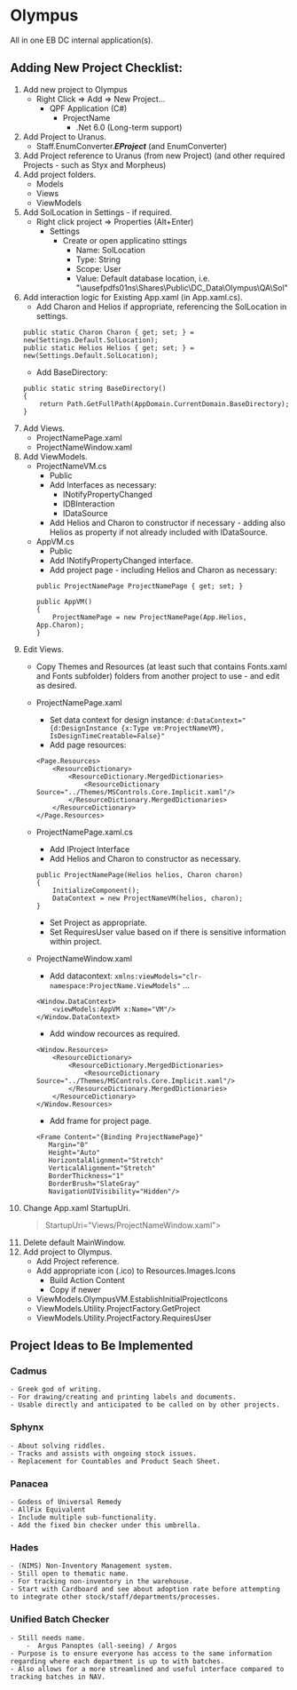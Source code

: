 # Olympus
All in one EB DC internal application(s).

## Adding New Project Checklist:
1. Add new project to Olympus
    - Right Click => Add => New Project...
        - QPF Application (C#)
            - ProjectName
                - .Net 6.0 (Long-term support)
1. Add Project to Uranus.
    - Staff.EnumConverter.***EProject*** (and EnumConverter)
1. Add Project reference to Uranus (from new Project) (and other required Projects - such as Styx and Morpheus)
1. Add project folders.
    - Models
    - Views
    - ViewModels
1. Add SolLocation in Settings - if required.
    - Right click project => Properties (Alt+Enter)
        - Settings
            - Create or open applicatino sttings
                - Name: SolLocation
                - Type: String
                - Scope: User
                - Value: Default database location, i.e. "\\ausefpdfs01ns\Shares\Public\DC_Data\Olympus\QA\Sol"
1. Add interaction logic for Existing App.xaml (in App.xaml.cs).
    - Add Charon and Helios if appropriate, referencing the SolLocation in settings.
    ```    
    public static Charon Charon { get; set; } = new(Settings.Default.SolLocation);
    public static Helios Helios { get; set; } = new(Settings.Default.SolLocation);
    ```
    - Add BaseDirectory:
    ```
    public static string BaseDirectory()
    {
        return Path.GetFullPath(AppDomain.CurrentDomain.BaseDirectory);
    }
    ```
1. Add Views.
    - ProjectNamePage.xaml
    - ProjectNameWindow.xaml
1. Add ViewModels.
    - ProjectNameVM.cs
        - Public
        - Add Interfaces as necessary:
            - INotifyPropertyChanged
            - IDBInteraction
            - IDataSource
        - Add Helios and Charon to constructor if necessary - adding also Helios as property if not already included with IDataSource.
    - AppVM.cs
        - Public
        - Add INotifyPropertyChanged interface.
        - Add project page - including Helios and Charon as necessary:
        ```
        public ProjectNamePage ProjectNamePage { get; set; }

        public AppVM()
        {
            ProjectNamePage = new ProjectNamePage(App.Helios, App.Charon); 
        }
        ```
1. Edit Views.
    - Copy Themes and Resources (at least such that contains Fonts.xaml and Fonts subfolder) folders from another project to use - and edit as desired.
    - ProjectNamePage.xaml
        - Set data context for design instance:
        `d:DataContext="{d:DesignInstance {x:Type vm:ProjectNameVM}, IsDesignTimeCreatable=False}"`
        - Add page resources:
        ```
        <Page.Resources>
            <ResourceDictionary>
                <ResourceDictionary.MergedDictionaries>
                    <ResourceDictionary Source="../Themes/MSControls.Core.Implicit.xaml"/>
                </ResourceDictionary.MergedDictionaries>
            </ResourceDictionary>
        </Page.Resources>
        ```
    - ProjectNamePage.xaml.cs
        - Add IProject Interface
        - Add Helios and Charon to constructor as necessary.
        ```
        public ProjectNamePage(Helios helios, Charon charon)
        {
            InitializeComponent();
            DataContext = new ProjectNameVM(helios, charon);
        }
        ```
        - Set Project as appropriate.
        - Set RequiresUser value based on if there is sensitive information within project.
       
    - ProjectNameWindow.xaml
        - Add datacontext:
        `xmlns:viewModels="clr-namespace:ProjectName.ViewModels"`
        ...
        ```
        <Window.DataContext>
            <viewModels:AppVM x:Name="VM"/>
        </Window.DataContext>
        ```
        - Add window recources as required.
        ```
        <Window.Resources>
            <ResourceDictionary>
                <ResourceDictionary.MergedDictionaries>
                    <ResourceDictionary Source="../Themes/MSControls.Core.Implicit.xaml"/>
                </ResourceDictionary.MergedDictionaries>
            </ResourceDictionary>
        </Window.Resources>
        ```
        - Add frame for project page.
        ```
        <Frame Content="{Binding ProjectNamePage}"
           Margin="0"
           Height="Auto" 
           HorizontalAlignment="Stretch" 
           VerticalAlignment="Stretch"
           BorderThickness="1" 
           BorderBrush="SlateGray"
           NavigationUIVisibility="Hidden"/>
        ```
1. Change App.xaml StartupUri.
    > StartupUri="Views/ProjectNameWindow.xaml">
1. Delete default MainWindow.
1. Add project to Olympus.
    - Add Project reference.
    - Add appropriate icon (.ico) to Resources.Images.Icons
      - Build Action Content
      - Copy if newer
    - ViewModels.OlympusVM.EstablishInitialProjectIcons
    - ViewModels.Utility.ProjectFactory.GetProject
    - ViewModels.Utility.ProjectFactory.RequiresUser
    
    
## Project Ideas to Be Implemented

### Cadmus
    - Greek god of writing.
    - For drawing/creating and printing labels and documents.
    - Usable directly and anticipated to be called on by other projects.

### Sphynx
    - About solving riddles.
    - Tracks and assists with ongoing stock issues.
    - Replacement for Countables and Product Seach Sheet.
    
### Panacea 
    - Godess of Universal Remedy
    - AllFix Equivalent
    - Include multiple sub-functionality.
    - Add the fixed bin checker under this umbrella.
    
### Hades
    - (NIMS) Non-Inventory Management system.
    - Still open to thematic name.
    - For tracking non-inventory in the warehouse.
    - Start with Cardboard and see about adoption rate before attempting to integrate other stock/staff/departments/processes.
    
### Unified Batch Checker
    - Still needs name.
        -  Argus Panoptes (all-seeing) / Argos 
    - Purpose is to ensure everyone has access to the same information regarding where each department is up to with batches.
    - Also allows for a more streamlined and useful interface compared to tracking batches in NAV.
    

